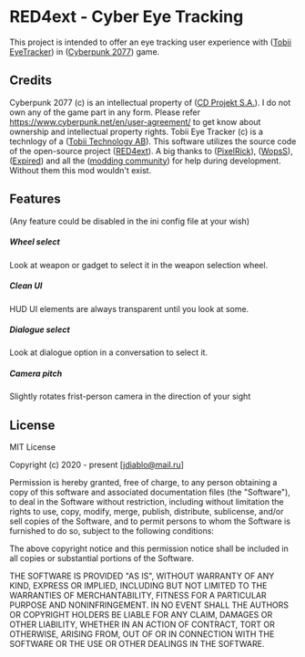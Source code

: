 # RED4ext - Cyber Eye Tracking

This project is intended to offer an eye tracking user experience with ([Tobii EyeTracker](https://gaming.tobii.com)) in ([Cyberpunk 2077](https://www.cyberpunk.net)) game.

## Credits

Cyberpunk 2077 (c) is an intellectual property of ([CD Projekt S.A.](https://cdprojektred.com/)). I do not own any of the game part in any form. Please refer https://www.cyberpunk.net/en/user-agreement/ to get know about ownership and intellectual property rights.
Tobii Eye Tracker (c) is a technlogy of a ([Tobii Technology AB](https://www.tobii.com/)).
This software utilizes the source code of the open-source project ([RED4ext](https://github.com/WopsS/RED4ext)). A big thanks to ([PixelRick](https://github.com/PixelRick)), ([WopsS](https://github.com/WopsS)), ([Expired](https://github.com/expired6978)) and all the ([modding community](https://discord.gg/Epkq79kd96)) for help during development. Without them this mod wouldn't exist.

## Features
(Any feature could be disabled in the ini config file at your wish)

##### Wheel select
Look at weapon or gadget to select it in the weapon selection wheel.

##### Clean UI
HUD UI elements are always transparent until you look at some.

##### Dialogue select
Look at dialogue option in a conversation to select it.

##### Camera pitch
Slightly rotates frist-person camera in the direction of your sight

## License

MIT License

Copyright (c) 2020 - present [jdiablo@mail.ru]

Permission is hereby granted, free of charge, to any person obtaining a copy
of this software and associated documentation files (the "Software"), to deal
in the Software without restriction, including without limitation the rights
to use, copy, modify, merge, publish, distribute, sublicense, and/or sell
copies of the Software, and to permit persons to whom the Software is
furnished to do so, subject to the following conditions:

The above copyright notice and this permission notice shall be included in all
copies or substantial portions of the Software.

THE SOFTWARE IS PROVIDED "AS IS", WITHOUT WARRANTY OF ANY KIND, EXPRESS OR
IMPLIED, INCLUDING BUT NOT LIMITED TO THE WARRANTIES OF MERCHANTABILITY,
FITNESS FOR A PARTICULAR PURPOSE AND NONINFRINGEMENT. IN NO EVENT SHALL THE
AUTHORS OR COPYRIGHT HOLDERS BE LIABLE FOR ANY CLAIM, DAMAGES OR OTHER
LIABILITY, WHETHER IN AN ACTION OF CONTRACT, TORT OR OTHERWISE, ARISING FROM,
OUT OF OR IN CONNECTION WITH THE SOFTWARE OR THE USE OR OTHER DEALINGS IN THE
SOFTWARE.
